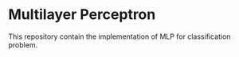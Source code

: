 # Multilayer Perceptron
This repository contain the implementation of MLP for classification problem.